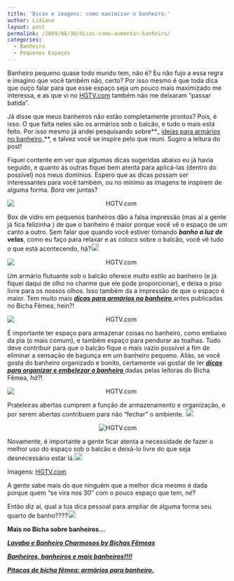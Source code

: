 ```yaml
---
title: 'Dicas e imagens: como maximizar o banheiro.'
author: Lidiane
layout: post
permalink: /2009/06/30/dicas-como-aumentar-banheiro/
categories:
  - Banheiro
  - Pequenos Espaços
---
```

Banheiro pequeno quase todo mundo tem, não é? Eu não fujo a essa regra e imagino que você também não, certo? Por isso mesmo é que toda dica que ouço falar para que esse espaço seja um pouco mais maximizado me interessa, e as que vi no <a href="http://www.hgtv.com/" target="_blank" rel="noopener noreferrer">HGTV.com</a> também não me deixaram “passar batida”.

Já disse que meus banheiros não estão completamente prontos? Pois, é isso. O que falta neles são os armários sob o balcão, e tudo o mais está feito. Por isso mesmo já andei pesquisando sobre**_ <a href="http://www.trololodemulher.com.br/2010/01/06/decoracao-armarios-banheiro/" target="_self">ideias para armários no banheiro</a>_**, e talvez você se inspire pelo que reuni. Sugiro a leitura do post!

Fiquei contente em ver que algumas dicas sugeridas abaixo eu já havia seguido, e quanto ás outras fiquei bem atenta para aplicá-las (dentro do possível) nos meus domínios. Espero que as dicas possam ser interessantes para você também, ou no mínimo as imagens te inspirem de alguma forma. _Bora_ ver juntas?

<p style="text-align: center;">
  <img class="aligncenter" style="display: block; float: none; margin-left: auto; margin-right: auto;" title="HGTV.com" src="http://img.hgtv.com/HGTV/2005/12/05/7Charalambous_beekman__lg.jpg" alt="HGTV.com" />
</p>

Box de vidro em pequenos banheiros dão a falsa impressão (mas aí a gente já fica felizinha![<img style="display: inline;" title="EmoticonLaugh" src="https://www.trololodemulher.com.br/2009/06/emoticonlaugh_thumb1.gif" alt="EmoticonLaugh" width="18" height="18" />](https://www.trololodemulher.com.br/2009/06/emoticonlaugh1.gif) ) de que o banheiro é maior porque você vê o espaço de um canto a outro. Sem falar que quando você estiver tomando **_banho a luz de velas_**, como eu faço para relaxar e as coloco sobre o balcão, você vê tudo o que está acontecendo, hã?[<img style="display: inline;" title="EmoticonWink" src="https://www.trololodemulher.com.br/2009/06/emoticonwink_thumb10.gif" alt="EmoticonWink" width="18" height="18" />](https://www.trololodemulher.com.br/2009/06/emoticonwink10.gif)

<p style="text-align: center;">
  <img class="aligncenter" style="display: block; float: none; margin-left: auto; margin-right: auto;" title="HGTV.com" src="http://img.hgtv.com/HGTV/2009/02/14/dp-pubillones-bathroom-vanity_s4x3_lg.jpg" alt="HGTV.com" />
</p>

Um armário flutuante sob o balcão oferece muito estilo ao banheiro (e já fiquei daqui de olho no charme que ele pode proporcionar), e deixa o piso livre para os nossos olhos. Isso também da a impressão de que o espaço é maior. Tem muito mais <a href="http://www.trololodemulher.com.br/2010/01/06/decoracao-armarios-banheiro/" target="_self"><strong><em>dicas para armários no banheiro</em></strong> </a>antes publicadas no Bicha Fêmea, hein?!

<p style="text-align: center;">
  <img class="aligncenter" style="display: block; float: none; margin-left: auto; margin-right: auto;" title="HGTV.com" src="http://img.hgtv.com/HGTV/2004/06/01/sollugub_Picture001_lg.jpg" alt="HGTV.com" />
</p>

É importante ter espaço para armazenar coisas no banheiro, como embaixo da pia (o mais comum), e também espaço para pendurar as toalhas. Tudo deve contribuir para que o balcão fique o mais vazio possível a fim de eliminar a sensação de bagunça em um banheiro pequeno. Aliás, se você gosta do banheiro organizado e bonito, certamente vai gostar de ler <a href="http://www.trololodemulher.com.br/2009/03/04/lavabo-e-banheiro-charmosos-by-bichas-fmeas/" target="_self"><strong><em>dicas para organizar e embelezar o banheiro</em></strong> </a>dadas pelas leitoras do Bicha Fêmea, _hã_?!

<p style="text-align: center;">
  <img class="aligncenter" style="display: block; float: none; margin-left: auto; margin-right: auto;" title="HGTV.com" src="http://img.hgtv.com/HGTV/2005/12/16/Hittinger_Bath1_lg.jpg" alt="HGTV.com" />
</p>

Prateleiras abertas cumprem a função de armazenamento e organização, e por serem abertas contribuem para não “fechar” o ambiente. [<img style="display: inline;" title="EmoticonWink" src="https://www.trololodemulher.com.br/2009/06/emoticonwink_thumb11.gif" alt="EmoticonWink" width="18" height="18" />](https://www.trololodemulher.com.br/2009/06/emoticonwink11.gif)

<p style="text-align: center;">
  <img class="aligncenter" title="HGTV.com" src="http://img.hgtv.com/HGTV/2007/08/22/Kim-Ammie-Gold-Bathroom_lg.jpg" alt="HGTV.com" />
</p>

Novamente, é importante a gente ficar atenta a necessidade de fazer o melhor uso do espaço sob o balcão e deixá-lo livre do que seja desnecessário estar lá.[<img style="display: inline;" title="EmoticonBigSmile" src="https://www.trololodemulher.com.br/2009/06/emoticonbigsmile_thumb11.gif" alt="EmoticonBigSmile" width="18" height="18" />](https://www.trololodemulher.com.br/2009/06/emoticonbigsmile11.gif)

Imagens: <a href="http://www.hgtv.com/" target="_blank" rel="noopener noreferrer">HGTV.com</a>

A gente sabe mais do que ninguém que a melhor dica mesmo é dada porque quem “se vira nos 30” com o pouco espaço que tem, _né_?

Então diz aí, qual a tua dica pessoal para ampliar de alguma forma seu quarto de banho????[<img style="display: inline;" title="EmoticonCool" src="https://www.trololodemulher.com.br/2009/06/emoticoncool_thumb3.gif" alt="EmoticonCool" width="18" height="18" />](https://www.trololodemulher.com.br/2009/06/emoticoncool3.gif)

**Mais no Bicha sobre banheiros&#8230;**

[**_Lavabo e Banheiro Charmosos by Bichas Fêmeas_**](http://www.trololodemulher.com.br/2009/03/04/lavabo-e-banheiro-charmosos-by-bichas-fmeas/)

[**_Banheiros, banheiros e mais banheiros!!!!_**](http://www.trololodemulher.com.br/2009/03/02/banheiros-banheiros-e-mais-banheiros/)

**_<a href="http://www.trololodemulher.com.br/2010/01/06/decoracao-armarios-banheiro/" target="_self">Pitacos de bicha fêmea: armários para banheiro.</a>_**
